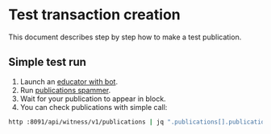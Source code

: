 # Test transaction creation

This document describes step by step how to make a test publication.

## Simple test run

1. Launch an [educator with bot](/educator/README.md#scripts).
2. Run [publications spammer](/scripts/test/student-submissions-spam.sh).
3. Wait for your publication to appear in block.
4. You can check publications with simple call:
```sh
http :8091/api/witness/v1/publications | jq ".publications[].publication"
```
